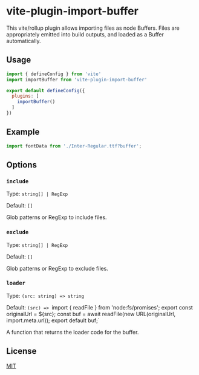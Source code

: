 # vite-plugin-import-buffer

This vite/rollup plugin allows importing files as node Buffers.
Files are appropriately emitted into build outputs, and loaded as a Buffer automatically.

## Usage

```js
import { defineConfig } from 'vite'
import importBuffer from 'vite-plugin-import-buffer'

export default defineConfig({
  plugins: [
    importBuffer()
  ]
})
```

## Example

```js
import fontData from './Inter-Regular.ttf?buffer';
``` 


## Options

### `include`

Type: `string[] | RegExp`

Default: `[]`

Glob patterns or RegExp to include files.

### `exclude`

Type: `string[] | RegExp`

Default: `[]`

Glob patterns or RegExp to exclude files.

### `loader`

Type: `(src: string) => string`

Default: `(src) => `import { readFile } from 'node:fs/promises';
export const originalUrl = ${src};
const buf = await readFile(new URL(originalUrl, import.meta.url));
export default buf;`

A function that returns the loader code for the buffer.

## License

[MIT](LICENSE)
